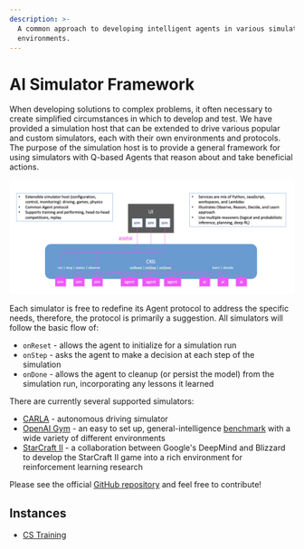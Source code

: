 ```yaml
---
description: >-
  A common approach to developing intelligent agents in various simulated
  environments.
---
```


# AI Simulator Framework

When developing solutions to complex problems, it often necessary to create simplified circumstances in which to develop and test.  We have provided a simulation host that can be extended to drive various popular and custom simulators, each with their own environments and protocols.  The purpose of the simulation host is to provide a general framework for using simulators with Q-based Agents that reason about and take beneficial actions.

![](../../../.gitbook/assets/ai-simulator-flow.png)

Each simulator is free to redefine its Agent protocol to address the specific needs, therefore, the protocol is primarily a suggestion.  All simulators will follow the basic flow of:

* `onReset` - allows the agent to initialize for a simulation run
* `onStep` - asks the agent to make a decision at each step of the simulation
* `onDone` - allows the agent to cleanup \(or persist the model\) from the simulation run, incorporating any lessons it learned

There are currently several supported simulators:

* [CARLA](simulators/carla.md) - autonomous driving simulator
* [OpenAI Gym](simulators/openai-gym/) - an easy to set up, general-intelligence [benchmark](https://en.wikipedia.org/wiki/Benchmark_%28computing%29) with a wide variety of different environments
* [StarCraft II](simulators/starcraft-ii/) - a collaboration between Google's DeepMind and Blizzard to develop the StarCraft II game into a rich environment for reinforcement learning research

Please see the official [GitHub repository](https://github.com/maana-io/maana-ai-simulator-app) and feel free to contribute!

## Instances

* [CS Training](http://52.242.228.15/login)

